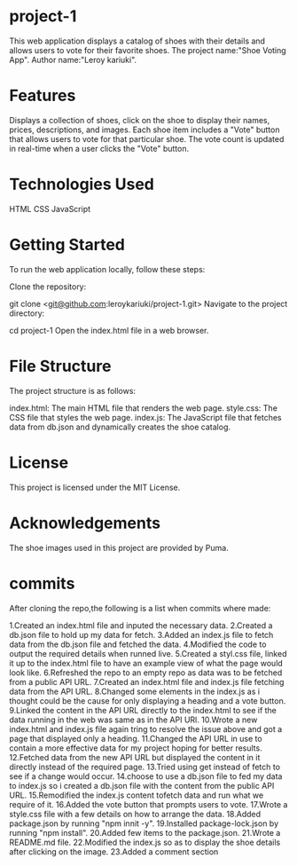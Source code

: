# project-1

This web application displays a catalog of shoes with their details and allows users to vote for their favorite shoes.
The project name:"Shoe Voting App".
Author name:"Leroy kariuki".

# Features
Displays a collection of shoes, click on the shoe to display their names, prices, descriptions, and images.
Each shoe item includes a "Vote" button that allows users to vote for that particular shoe.
The vote count is updated in real-time when a user clicks the "Vote" button.

# Technologies Used
HTML
CSS
JavaScript

# Getting Started
To run the web application locally, follow these steps:

Clone the repository:

git clone <git@github.com:leroykariuki/project-1.git>
Navigate to the project directory:

cd project-1
Open the index.html file in a web browser.

# File Structure
The project structure is as follows:

index.html: The main HTML file that renders the web page.
style.css: The CSS file that styles the web page.
index.js: The JavaScript file that fetches data from db.json and dynamically creates the shoe catalog.


# License
This project is licensed under the MIT License.

# Acknowledgements
The shoe images used in this project are provided by Puma.

# commits
After cloning the repo,the following is a list when commits where made:

1.Created an index.html file and inputed the necessary data.
2.Created a db.json file to hold up my data for fetch.
3.Added an index.js file to fetch data from the db.json file and fetched the data.
4.Modified the code to output the required details when runned live.
5.Created a styl.css file, linked it up to the index.html file to have an example view of what the page would look like.
6.Refreshed the repo to an empty repo as data was to be fetched from a public API URL.
7.Created an index.html file and index.js file fetching data from the API URL.
8.Changed some elements in the index.js as i thought could be the cause for only displaying a heading and a vote button.
9.Linked the content in the API URL directly to the index.html to see if the data running in the web was same as in the API URl.
10.Wrote a new index.html and index.js file again tring to resolve the issue above and got a page that displayed only a heading.
11.Changed the API URL in use to contain a more effective data for my project hoping for better results.
12.Fetched data from the new API URL but displayed the content in it directly instead of the required page.
13.Tried using get instead of fetch to see if a change would occur.
14.choose to use a db.json file to fed my data to index.js so i created a db.json file with the content from the public API URL.
15.Remodified the index.js content tofetch data and run what we require of it.
16.Added the vote button that prompts users to vote.
17.Wrote a style.css file with a few details on how to arrange the data.
18.Added package.json by running "npm innit -y".
19.Installed package-lock.json by running "npm install".
20.Added few items to the package.json.
21.Wrote a README.md file.
22.Modified the index.js so as to display the shoe details after clicking on the image.
23.Added a comment section